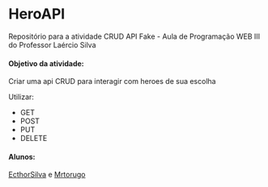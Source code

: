 # HeroAPI

Repositório para a atividade CRUD API Fake - Aula de Programação WEB III do Professor Laércio Silva

#### Objetivo da atividade:

Criar uma api CRUD para interagir com heroes de sua escolha  

Utilizar:  

- GET
- POST
- PUT
- DELETE

#### Alunos:

[EcthorSilva](https://github.com/EcthorSilva) e [Mrtorugo](https://github.com/Mrtorugo)